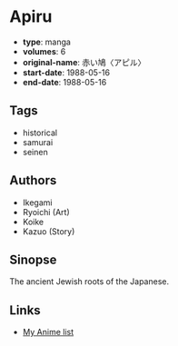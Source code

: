 # Apiru

-   **type**: manga
-   **volumes**: 6
-   **original-name**: 赤い鳩〈アピル〉
-   **start-date**: 1988-05-16
-   **end-date**: 1988-05-16

## Tags

-   historical
-   samurai
-   seinen

## Authors

-   Ikegami
-   Ryoichi (Art)
-   Koike
-   Kazuo (Story)

## Sinopse

The ancient Jewish roots of the Japanese.

## Links

-   [My Anime list](https://myanimelist.net/manga/28671/Apiru)
